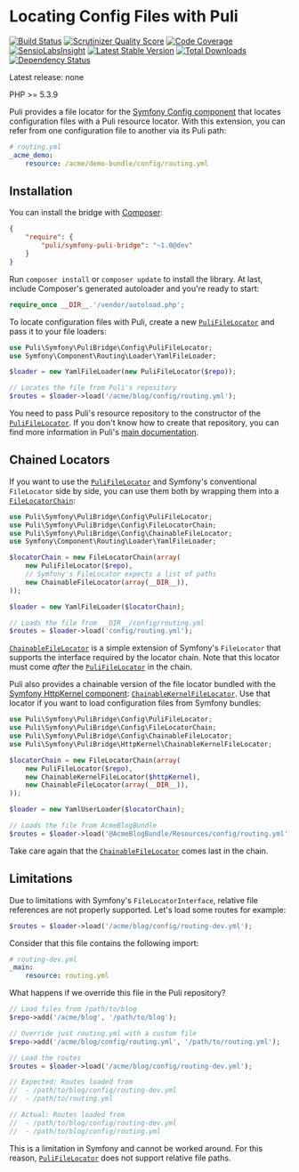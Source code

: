 Locating Config Files with Puli
===============================

[![Build Status](https://travis-ci.org/puli/symfony-puli-bridge.png?branch=master)](https://travis-ci.org/puli/symfony-puli-bridge)
[![Scrutinizer Quality Score](https://scrutinizer-ci.com/g/puli/symfony-puli-bridge/badges/quality-score.png?s=f1fbf1884aed7f896c18fc237d3eed5823ac85eb)](https://scrutinizer-ci.com/g/puli/symfony-puli-bridge/)
[![Code Coverage](https://scrutinizer-ci.com/g/puli/symfony-puli-bridge/badges/coverage.png?s=5d83649f6fc3a9754297da9dc0d997be212c9145)](https://scrutinizer-ci.com/g/puli/symfony-puli-bridge/)
[![SensioLabsInsight](https://insight.sensiolabs.com/projects/211008bd-5d7f-4557-bd73-151a5bb79b2c/mini.png)](https://insight.sensiolabs.com/projects/211008bd-5d7f-4557-bd73-151a5bb79b2c)
[![Latest Stable Version](https://poser.pugx.org/puli/symfony-puli-bridge/v/stable.png)](https://packagist.org/packages/puli/symfony-puli-bridge)
[![Total Downloads](https://poser.pugx.org/puli/symfony-puli-bridge/downloads.png)](https://packagist.org/packages/puli/symfony-puli-bridge)
[![Dependency Status](https://www.versioneye.com/php/puli:symfony-puli-bridge/1.0.0/badge.png)](https://www.versioneye.com/php/puli:symfony-puli-bridge/1.0.0)

Latest release: none

PHP >= 5.3.9

Puli provides a file locator for the [Symfony Config component] that locates
configuration files with a Puli resource locator. With this extension, you can
refer from one configuration file to another via its Puli path:

```yaml
# routing.yml
_acme_demo:
    resource: /acme/demo-bundle/config/routing.yml
```

Installation
------------

You can install the bridge with [Composer]:

```json
{
    "require": {
        "puli/symfony-puli-bridge": "~1.0@dev"
    }
}
```

Run `composer install` or `composer update` to install the library. At last,
include Composer's generated autoloader and you're ready to start:

```php
require_once __DIR__.'/vendor/autoload.php';
```

To locate configuration files with Puli, create a new [`PuliFileLocator`] and
pass it to your file loaders:

```php
use Puli\Symfony\PuliBridge\Config\PuliFileLocator;
use Symfony\Component\Routing\Loader\YamlFileLoader;

$loader = new YamlFileLoader(new PuliFileLocator($repo));

// Locates the file from Puli's repository
$routes = $loader->load('/acme/blog/config/routing.yml');
```

You need to pass Puli's resource repository to the constructor of the
[`PuliFileLocator`]. If you don't know how to create that repository, you can 
find more information in Puli's [main documentation].

Chained Locators
----------------

If you want to use the [`PuliFileLocator`] and Symfony's conventional
`FileLocator` side by side, you can use them both by wrapping them into a
[`FileLocatorChain`]:

```php
use Puli\Symfony\PuliBridge\Config\PuliFileLocator;
use Puli\Symfony\PuliBridge\Config\FileLocatorChain;
use Puli\Symfony\PuliBridge\Config\ChainableFileLocator;
use Symfony\Component\Routing\Loader\YamlFileLoader;

$locatorChain = new FileLocatorChain(array(
    new PuliFileLocator($repo),
    // Symfony's FileLocator expects a list of paths
    new ChainableFileLocator(array(__DIR__)),
));

$loader = new YamlFileLoader($locatorChain);

// Loads the file from __DIR__/config/routing.yml
$routes = $loader->load('config/routing.yml');
```

[`ChainableFileLocator`] is a simple extension of Symfony's `FileLocator` that
supports the interface required by the locator chain. Note that this locator
must come *after* the [`PuliFileLocator`] in the chain.

Puli also provides a chainable version of the file locator bundled with the
[Symfony HttpKernel component]: [`ChainableKernelFileLocator`]. Use that
locator if you want to load configuration files from Symfony bundles:

```php
use Puli\Symfony\PuliBridge\Config\PuliFileLocator;
use Puli\Symfony\PuliBridge\Config\FileLocatorChain;
use Puli\Symfony\PuliBridge\Config\ChainableFileLocator;
use Puli\Symfony\PuliBridge\HttpKernel\ChainableKernelFileLocator;

$locatorChain = new FileLocatorChain(array(
    new PuliFileLocator($repo),
    new ChainableKernelFileLocator($httpKernel),
    new ChainableFileLocator(array(__DIR__)),
));

$loader = new YamlUserLoader($locatorChain);

// Loads the file from AcmeBlogBundle
$routes = $loader->load('@AcmeBlogBundle/Resources/config/routing.yml');
```

Take care again that the [`ChainableFileLocator`] comes last in the chain.

Limitations
-----------

Due to limitations with Symfony's `FileLocatorInterface`, relative file
references are not properly supported. Let's load some routes for example:

```php
$routes = $loader->load('/acme/blog/config/routing-dev.yml');
```

Consider that this file contains the following import:

```yaml
# routing-dev.yml
_main:
    resource: routing.yml
```

What happens if we override this file in the Puli repository?

```php
// Load files from /path/to/blog
$repo->add('/acme/blog', '/path/to/blog');

// Override just routing.yml with a custom file
$repo->add('/acme/blog/config/routing.yml', '/path/to/routing.yml');

// Load the routes
$routes = $loader->load('/acme/blog/config/routing-dev.yml');

// Expected: Routes loaded from
//  - /path/to/blog/config/routing-dev.yml
//  - /path/to/routing.yml

// Actual: Routes loaded from
//  - /path/to/blog/config/routing-dev.yml
//  - /path/to/blog/config/routing.yml
```

This is a limitation in Symfony and cannot be worked around. For this
reason, [`PuliFileLocator`] does not support relative file paths.

[Composer]: https://getcomposer.org
[Symfony Config component]: http://symfony.com/doc/current/components/config/introduction.html
[Symfony HttpKernel component]: http://symfony.com/doc/current/components/http_kernel/introduction.html
[main documentation]: https://github.com/puli/puli/blob/master/README.md
[`PuliFileLocator`]: src/Config/PuliFileLocator.php
[`FileLocatorChain`]: src/Config/FileLocatorChain.php
[`ChainableFileLocator`]: src/Config/ChainableFileLocator.php
[`ChainableKernelFileLocator`]: src/HttpKernel/ChainableKernelFileLocator.php

